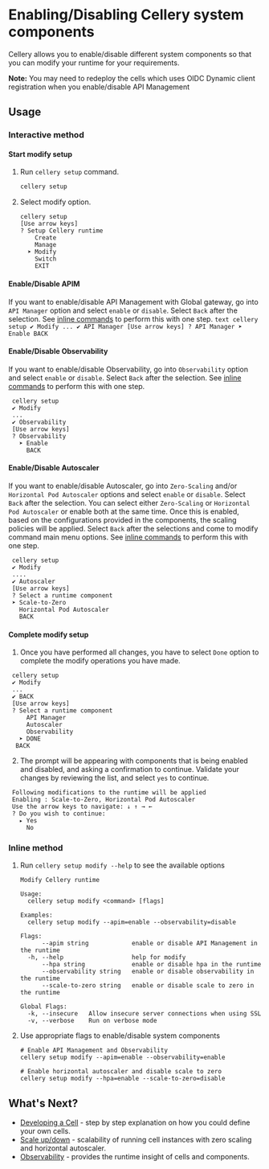 # Enabling/Disabling Cellery system components

Cellery allows you to enable/disable different system components so that you can modify your runtime for your requirements.

**Note:** You may need to redeploy the cells which uses OIDC Dynamic client registration when you enable/disable API Management

## Usage

### Interactive method

#### Start modify setup
1. Run `cellery setup` command.

    ```bash
    cellery setup
    ```
2. Select modify option.

    ```text
    cellery setup
    [Use arrow keys]
    ? Setup Cellery runtime
        Create
        Manage
      ➤ Modify
        Switch
        EXIT
    ```
#### Enable/Disable APIM
If you want to enable/disable API Management with Global gateway, go into `API Manager` option and select `enable` or `disable`. Select `Back` after the selection. 
See [inline commands](#inline-method) to perform this with one step. 
    ```text
    cellery setup
    ✔ Modify
    ...
    ✔ API Manager
    [Use arrow keys]
    ? API Manager
      ➤ Enable
        BACK
    ```

#### Enable/Disable Observability
If you want to enable/disable Observability, go into `Observability` option and select `enable` or `disable`. Select `Back` after the selection. 
See [inline commands](#inline-method) to perform this with one step.
```text
 cellery setup
 ✔ Modify
 ...
 ✔ Observability
 [Use arrow keys]
 ? Observability
   ➤ Enable
     BACK
```
   
#### Enable/Disable Autoscaler
If you want to enable/disable Autoscaler, go into `Zero-Scaling` and/or `Horizontal Pod Autoscaler` options and select `enable`
or `disable`. Select `Back` after the selection. You can select either `Zero-Scaling` or `Horizontal Pod Autoscaler` or enable both at the same time. 
Once this is enabled, based on the configurations provided in the components, the scaling policies will be applied. Select `Back` after the selections 
and come to modify command main menu options. See [inline commands](#inline-method) to perform this with one step. 
```text
 cellery setup
 ✔ Modify
 ....
 ✔ Autoscaler
 [Use arrow keys]
 ? Select a runtime component
 ➤ Scale-to-Zero
   Horizontal Pod Autoscaler
   BACK
```
    
#### Complete modify setup
1. Once you have performed all changes, you have to select `Done` option to complete the modify operations you have made. 
```text
 cellery setup
 ✔ Modify
 ...
 ✔ BACK
 [Use arrow keys]
 ? Select a runtime component
     API Manager
     Autoscaler
     Observability
   ➤ DONE
  BACK
 ```
    
2. The prompt will be appearing with components that is being enabled and disabled, and asking a confirmation to continue. 
Validate your changes by reviewing the list, and select `yes` to continue. 
```text
 Following modifications to the runtime will be applied
 Enabling : Scale-to-Zero, Horizontal Pod Autoscaler
 Use the arrow keys to navigate: ↓ ↑ → ←
 ? Do you wish to continue:
   ▸ Yes
     No
``` 
   
### Inline method

1. Run `cellery setup modify --help` to see the available options

    ```text
    Modify Cellery runtime

    Usage:
      cellery setup modify <command> [flags]

    Examples:
      cellery setup modify --apim=enable --observability=disable

    Flags:
          --apim string            enable or disable API Management in the runtime
      -h, --help                   help for modify
          --hpa string             enable or disable hpa in the runtime
          --observability string   enable or disable observability in the runtime
          --scale-to-zero string   enable or disable scale to zero in the runtime

    Global Flags:
      -k, --insecure   Allow insecure server connections when using SSL
      -v, --verbose    Run on verbose mode
    ```

2. Use appropriate flags to enable/disable system components

    ```text
    # Enable API Management and Observability
    cellery setup modify --apim=enable --observability=enable

    # Enable horizontal autoscaler and disable scale to zero
    cellery setup modify --hpa=enable --scale-to-zero=disable
    ```

## What's Next?
- [Developing a Cell](../writing-a-cell.md) - step by step explanation on how you could define your own cells.
- [Scale up/down](../cell-scaling.md) - scalability of running cell instances with zero scaling and horizontal autoscaler.
- [Observability](../cellery-observability.md) - provides the runtime insight of cells and components.